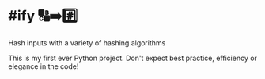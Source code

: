# #ify 🔠➡️#️⃣
Hash inputs with a variety of hashing algorithms

This is my first ever Python project. Don't expect best practice, efficiency or elegance in the code! 
